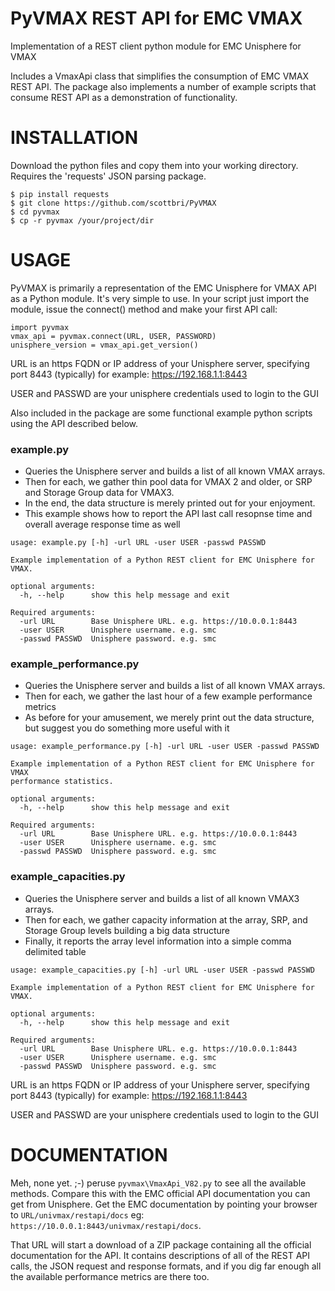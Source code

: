 # PyVMAX REST API for EMC VMAX
Implementation of a REST client python module for EMC Unisphere for VMAX

Includes a VmaxApi class that simplifies the consumption of EMC VMAX REST API.  The package also implements a number of example scripts that consume REST API as a demonstration of functionality.

# INSTALLATION
Download the python files and copy them into your working directory.   
Requires the 'requests' JSON parsing package.
```
$ pip install requests
$ git clone https://github.com/scottbri/PyVMAX
$ cd pyvmax
$ cp -r pyvmax /your/project/dir
```

# USAGE
PyVMAX is primarily a representation of the EMC Unisphere for VMAX API as a Python module.  It's very simple to use.  In your script just import the module, issue the connect() method and make your first API call:
```
import pyvmax
vmax_api = pyvmax.connect(URL, USER, PASSWORD)
unisphere_version = vmax_api.get_version()
```

URL is an https FQDN or IP address of your Unisphere server, specifying port 8443 (typically)
for example:  https://192.168.1.1:8443

USER and PASSWD are your unisphere credentials used to login to the GUI

Also included in the package are some functional example python scripts using the API described below.

### example.py
* Queries the Unisphere server and builds a list of all known VMAX arrays.  
* Then for each, we gather thin pool data for VMAX 2 and older, or SRP and Storage Group data for VMAX3.
* In the end, the data structure is merely printed out for your enjoyment.
* This example shows how to report the API last call resopnse time and overall average response time as well

```
usage: example.py [-h] -url URL -user USER -passwd PASSWD

Example implementation of a Python REST client for EMC Unisphere for VMAX.

optional arguments:
  -h, --help      show this help message and exit

Required arguments:
  -url URL        Base Unisphere URL. e.g. https://10.0.0.1:8443
  -user USER      Unisphere username. e.g. smc
  -passwd PASSWD  Unisphere password. e.g. smc
```

### example_performance.py
* Queries the Unisphere server and builds a list of all known VMAX arrays.  
* Then for each, we gather the last hour of a few example performance metrics 
* As before for your amusement, we merely print out the data structure, but suggest you do something more useful with it

```
usage: example_performance.py [-h] -url URL -user USER -passwd PASSWD

Example implementation of a Python REST client for EMC Unisphere for VMAX
performance statistics.

optional arguments:
  -h, --help      show this help message and exit

Required arguments:
  -url URL        Base Unisphere URL. e.g. https://10.0.0.1:8443
  -user USER      Unisphere username. e.g. smc
  -passwd PASSWD  Unisphere password. e.g. smc
```

### example_capacities.py
* Queries the Unisphere server and builds a list of all known VMAX3 arrays.  
* Then for each, we gather capacity information at the array, SRP, and Storage Group levels building a big data structure
* Finally, it reports the array level information into a simple comma delimited table 
```
usage: example_capacities.py [-h] -url URL -user USER -passwd PASSWD

Example implementation of a Python REST client for EMC Unisphere for VMAX.

optional arguments:
  -h, --help      show this help message and exit

Required arguments:
  -url URL        Base Unisphere URL. e.g. https://10.0.0.1:8443
  -user USER      Unisphere username. e.g. smc
  -passwd PASSWD  Unisphere password. e.g. smc
```
URL is an https FQDN or IP address of your Unisphere server, specifying port 8443 (typically)
for example:  https://192.168.1.1:8443

USER and PASSWD are your unisphere credentials used to login to the GUI

# DOCUMENTATION
Meh, none yet. ;-)  peruse `pyvmax\VmaxApi_V82.py` to see all the available  methods.  Compare this with the EMC official API documentation you can get from Unisphere.  Get the EMC documentation by pointing your browser to `URL/univmax/restapi/docs` eg: `https://10.0.0.1:8443/univmax/restapi/docs`.


That URL will start a download of a ZIP package containing all the official documentation for the API.  It contains descriptions of all of the REST API calls, the JSON request and response formats, and if you dig far enough all the available performance metrics are there too.
